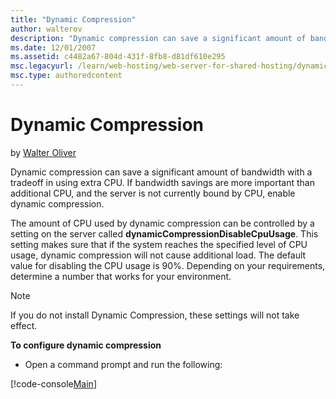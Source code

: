```yaml
---
title: "Dynamic Compression"
author: walterov
description: "Dynamic compression can save a significant amount of bandwidth with a tradeoff in using extra CPU. If bandwidth savings are more important than additional CP..."
ms.date: 12/01/2007
ms.assetid: c4482a67-804d-431f-8fb8-d81df610e295
msc.legacyurl: /learn/web-hosting/web-server-for-shared-hosting/dynamic-compression
msc.type: authoredcontent
---
```

# Dynamic Compression

by [Walter Oliver](https://github.com/walterov)

Dynamic compression can save a significant amount of bandwidth with a tradeoff in using extra CPU. If bandwidth savings are more important than additional CPU, and the server is not currently bound by CPU, enable dynamic compression.

The amount of CPU used by dynamic compression can be controlled by a setting on the server called **dynamicCompressionDisableCpuUsage**. This setting makes sure that if the system reaches the specified level of CPU usage, dynamic compression will not cause additional load. The default value for disabling the CPU usage is 90%. Depending on your requirements, determine a number that works for your environment.

> [!NOTE]
> If you do not install Dynamic Compression, these settings will not take effect.

**To configure dynamic compression**

- Open a command prompt and run the following:

[!code-console[Main](dynamic-compression/samples/sample1.cmd)]
